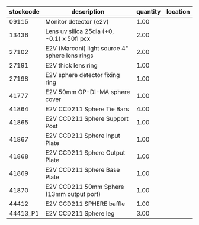 |stockcode|description|quantity|location|
|---------|-----------|--------|--------|
|09115|Monitor detector (e2v)|1.00||
|13436|Lens uv silica 25dia (+0, -0.1) x 50fl pcx|2.00||
|27102|E2V (Marconi) light source 4" sphere lens rings|2.00||
|27191|E2V thick lens ring|1.00||
|27198|E2V sphere detector fixing ring|1.00||
|41777|E2V 50mm OP-DI-MA sphere cover|1.00||
|41864|E2V CCD211 Sphere Tie Bars|4.00||
|41865|E2V CCD211 Sphere Support Post|1.00||
|41867|E2V CCD211 Sphere Input Plate|1.00||
|41868|E2V CCD211 Sphere Output Plate|1.00||
|41869|E2V CCD211 Sphere Base Plate|1.00||
|41870|E2V CCD211 50mm Sphere (13mm output port)|1.00||
|44412|E2V CCD211 SPHERE baffle|1.00||
|44413_P1|E2V CCD211 Sphere leg|3.00||
